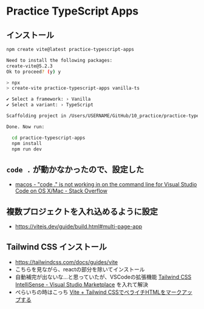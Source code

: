 # Practice TypeScript Apps

## インストール
```sh
npm create vite@latest practice-typescript-apps
```

```sh
Need to install the following packages:
create-vite@5.2.3
Ok to proceed? (y) y

> npx
> create-vite practice-typescript-apps vanilla-ts

✔ Select a framework: › Vanilla
✔ Select a variant: › TypeScript

Scaffolding project in /Users/USERNAME/GitHub/10_practice/practice-typescript-apps...

Done. Now run:

  cd practice-typescript-apps
  npm install
  npm run dev
```

## `code .` が動かなかったので、設定した
- [macos - "code ." is not working in on the command line for Visual Studio Code on OS X/Mac - Stack Overflow](https://stackoverflow.com/questions/29955500/code-is-not-working-in-on-the-command-line-for-visual-studio-code-on-os-x-ma)

## 複数プロジェクトを入れ込めるように設定
- https://vitejs.dev/guide/build.html#multi-page-app


## Tailwind CSS インストール
- https://tailwindcss.com/docs/guides/vite
- こちらを見ながら、reactの部分を除いてインストール
- 自動補完が出ないな...と思っていたが、VSCodeの拡張機能 [Tailwind CSS IntelliSense - Visual Studio Marketplace](https://marketplace.visualstudio.com/items?itemName=bradlc.vscode-tailwindcss) を入れて解決
- ぺらいちの時はこっち [Vite + Tailwind CSSでペライチHTMLをマークアップする](https://zenn.dev/mottox2/articles/vite-tailwind)